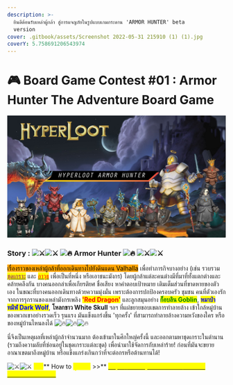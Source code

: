 ```yaml
---
description: >-
  ยินดีต้อนรับเหล่าผู้กล้า สู่การผจญภัยในรูปแบบเกมกระดาน 'ARMOR HUNTER' beta
  version
cover: .gitbook/assets/Screenshot 2022-05-31 215910 (1) (1).jpg
coverY: 5.758691206543974
---
```


# 🎮 Board Game Contest #01 : Armor Hunter The Adventure Board Game

![](<.gitbook/assets/Screenshot 2022-05-31 215910 (1) (1).jpg>)

### Story : ![⚔](https://static.xx.fbcdn.net/images/emoji.php/v9/t8f/1.5/16/2694.png)![⚔](https://static.xx.fbcdn.net/images/emoji.php/v9/t8f/1.5/16/2694.png) ![🔥](https://static.xx.fbcdn.net/images/emoji.php/v9/ta9/1.5/16/1f525.png) Armor Hunter ![🔥](https://static.xx.fbcdn.net/images/emoji.php/v9/ta9/1.5/16/1f525.png) ![⚔](https://static.xx.fbcdn.net/images/emoji.php/v9/t8f/1.5/16/2694.png)![⚔](https://static.xx.fbcdn.net/images/emoji.php/v9/t8f/1.5/16/2694.png)

<mark style="background-color:orange;">เรื่องราวของเหล่าผู้กล้าที่ออกเดินทางไปยังดินแดน Valhalla</mark> เพื่อทำภารกิจบางอย่าง (เช่น รวบรวม [<mark style="color:purple;">ชุดเกราะ</mark>](armor/) และ [<mark style="color:red;">อาวุธ</mark>](event-card.md#weapon) เพื่อเป็นที่หนึ่ง หรือเอาชนะมังกร) โดยผู้กล้าแต่ละคนต่างมีที่มาที่ทั้งแตกต่างและคล้ายคลึงกัน บางคนออกล่าเพื่อเกียรติยศ ชื่อเสียง หาคำตอบเป้าหมาย เติมเต็มส่วนที่ขาดหายของตัวเอง ในขณะที่บางคนออกเดินทางด้วยความมุ่งมั่น เพราะต้องการปกป้องครอบครัว ชุมชน คนที่ตัวเองรัก จากการรุกรานของเหล่ามังกรเพลิง <mark style="color:red;">**'Red Dragon'**</mark> และลูกสมุนอย่าง <mark style="color:green;">**ก็อบลิน Goblin**</mark>, <mark style="color:blue;">**หมาป่าทมิฬ Dark Wolf**</mark>, **โหลกขาว White Skull** ฯลฯ ที่แผ่ขยายขอบเขตการทำลายล้าง เข้าใกล้หมู่บ้านของพวกเขาอย่างรวดเร็ว รุนแรง มันแข็งแกร่งขึ้น 'ทุกครั้ง' ที่สามารถทำลายล้างความหวังของใคร หรือของหมู่บ้านไหนลงได้ ![🔥](https://static.xx.fbcdn.net/images/emoji.php/v9/ta9/1.5/16/1f525.png)![🔥](https://static.xx.fbcdn.net/images/emoji.php/v9/ta9/1.5/16/1f525.png)![🔥](https://static.xx.fbcdn.net/images/emoji.php/v9/ta9/1.5/16/1f525.png)&#x20;

นี่จึงเป็นเหตุผลที่เหล่าผู้กล้าจำนวนมาก ต้องเข้ามาในศึกใหญ่ครั้งนี้ และออกตามหาชุดเกราะในตำนาน (รวมถึงความลับที่ซ่อนอยู่ในชุดเกราะแต่ละชุด) เพื่อนำมาใช้จัดการกับเหล่าร้าย! ก่อนที่มันจะขยายอาณาเขตมาถึงหมู่บ้าน หรือแข็งแกร่งเกินกว่าที่จะต่อกรหรือต้านทานได้!

&#x20;![⚔](https://static.xx.fbcdn.net/images/emoji.php/v9/t8f/1.5/16/2694.png)![⚔](https://static.xx.fbcdn.net/images/emoji.php/v9/t8f/1.5/16/2694.png) <mark style="color:yellow;">**คลิป**</mark>** How to **<mark style="color:yellow;">**ดูวิธีเล่น**</mark>** >>** [<mark style="color:yellow;">https://www.youtube.com/watch?v=4fZ7wVVoSo8</mark>](https://www.youtube.com/watch?v=4fZ7wVVoSo8)<mark style="color:yellow;"></mark>
